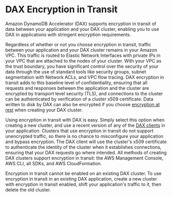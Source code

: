 # DAX Encryption in Transit<a name="DAXEncryptionInTransit"></a>

Amazon DynamoDB Accelerator \(DAX\) supports encryption in transit of data between your application and your DAX cluster, enabling you to use DAX in applications with stringent encryption requirements\.

Regardless of whether or not you choose encryption in transit, traffic between your application and your DAX cluster remains in your Amazon VPC\. This traffic is routed to Elastic Network Interfaces with private IPs in your VPC that are attached to the nodes of your cluster\. With your VPC as the trust boundary, you have significant control over the security of your data through the use of standard tools like security groups, subnet segmentation with Network ACLs, and VPC flow tracing\. DAX encryption in transit adds to this baseline level of confidentiality, ensuring that all requests and responses between the application and the cluster are encrypted by transport level security \(TLS\), and connections to the cluster can be authenticated by verification of a cluster x509 certificate\. Data written to disk by DAX can also be encrypted if you choose [encryption at rest](DAXEncryptionAtRest.md) when creating your DAX cluster\.

Using encryption in transit with DAX is easy\. Simply select this option when creating a new cluster, and use a recent version of any of the [DAX clients](DAX.client.md) in your application\. Clusters that use encryption in transit do not support unencrypted traffic, so there is no chance to misconfigure your application and bypass encryption\. The DAX client will use the cluster's x509 certificate to authenticate the identity of the cluster when it establishes connections, ensuring that your DAX requests go where intended\. All methods of creating DAX clusters support encryption in transit: the AWS Management Console, AWS CLI, all SDKs, and AWS CloudFormation\.

Encryption in transit cannot be enabled on an existing DAX cluster\. To use encryption in transit in an existing DAX application, create a new cluster with encryption in transit enabled, shift your application's traffic to it, then delete the old cluster\.

